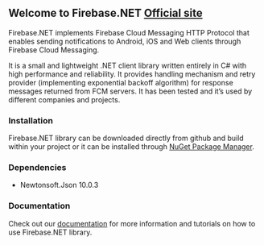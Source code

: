 ## Welcome to Firebase.NET  [Official site](https://urimkurtishi.github.io/Firebase.NET/)

Firebase.NET implements Firebase Cloud Messaging HTTP Protocol that enables sending notifications to Android, iOS and Web clients through Firebase Cloud Messaging.

It is a small and lightweight .NET client library written entirely in C# with high performance and reliability. It provides handling mechanism and retry provider (implementing exponential backoff algorithm) for response messages returned from FCM servers. It has been tested and it’s used by different companies and projects.

### Installation

Firebase.NET library can be downloaded directly from github and build within your project or it can be installed through [NuGet Package Manager](https://www.nuget.org/packages/Pantheon.Firebase.NET/1.1.0).


### Dependencies
* Newtonsoft.Json 10.0.3

### Documentation

Check out our [documentation](https://urimkurtishi.github.io/Firebase.NET/) for more information and tutorials on how to use Firebase.NET library.
